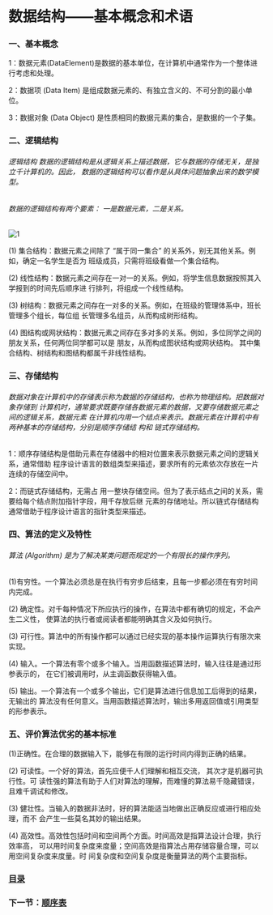 # 数据结构——基本概念和术语

### 一、基本概念

1：数据元素(DataElement)是数据的基本单位，在计算机中通常作为一个整体进行考虑和处理。 

2：数据项 (Data Item) 是组成数据元素的、有独立含义的、不可分割的最小单位。

3：数据对象 (Data Object) 是性质相同的数据元素的集合，是数据的一个子集。

### 二、逻辑结构

###### 逻辑结构 数据的逻辑结构是从逻辑关系上描述数据，它与数据的存储无关，是独立千计算机的。因此， 数据的逻辑结构可以看作是从具体问题抽象出来的数学模型。

###### 数据的逻辑结构有两个要素： 一是数据元素，二是关系。

![1](http://a1.qpic.cn/psc?/V13qV41h2syAL4/zfrllz9Q9AzvUwq**DIV07s5Q1Dn23lObeOjbZdH22F2PrMwPTeUbLWJJaZaeiJkYLTT3JbkTwdTUokrR7JdLg!!/c&ek=1&kp=1&pt=0&bo=6gEoAQAAAAARF.I!&t=5&tl=3&vuin=1298840110&tm=1591966800&sce=60-2-2&rf=newphoto&t=5)

(1) 集合结构：数据元素之间除了 “属于同一集合” 的关系外，别无其他关系。例如，确定一名学生是否为 班级成员，只需将班级看做一个集合结构。 

(2) 线性结构：数据元素之间存在一对一的关系。例如，将学生信息数据按照其入学报到的时间先后顺序进 行排列，将组成一个线性结构。

 (3) 树结构：数据元素之间存在一对多的关系。例如，在班级的管理体系中，班长管理多个组长，每位组 长管理多名组员，从而构成树形结构。

 (4) 图结构或网状结构：数据元素之间存在多对多的关系。例如，多位同学之间的朋友关系，任何两位同学都可以是 朋友，从而构成图状结构或网状结构。 其中集合结构、树结构和图结构都属千非线性结构。 

### 三、存储结构

###### 数据对象在计算机中的存储表示称为数据的存储结构，也称为物理结构。把数据对象存储到 计算机时，通常要求既要存储各数据元素的数据，又要存储数据元素之间的逻辑关系，数据元素 在计算机内用一个结点来表示。数据元素在计算机中有两种基本的存储结构，分别是顺序存储结 构和 链式存储结构。

1：顺序存储结构是借助元素在存储器中的相对位置来表示数据元素之间的逻辑关系，通常借助 程序设计语言的数组类型来描述，要求所有的元素依次存放在一片连续的存储空间中。

2：而链式存储结构，无需占 用一整块存储空间。但为了表示结点之间的关系，需要给每个结点附加指针字段，用千存放后继 元素的存储地址。所以链式存储结构通常借助于程序设计语言的指针类型来描述。

### 四、算法的定义及特性

###### 算法 (Algorithm) 是为了解决某类问题而规定的一个有限长的操作序列。 

(1)有穷性。一个算法必须总是在执行有穷步后结束，且每一步都必须在有穷时间内完成。

(2) 确定性。对千每种情况下所应执行的操作，在算法中都有确切的规定，不会产生二义性， 使算法的执行者或阅读者都能明确其含义及如何执行。 

(3) 可行性。算法中的所有操作都可以通过已经实现的基本操作运算执行有限次来实现。 

(4) 输入。一个算法有零个或多个输入。当用函数描述算法时，输入往往是通过形参表示的， 在它们被调用时，从主调函数获得输入值。 

(5) 输出。一个算法有一个或多个输出，它们是算法进行信息加工后得到的结果，无输出的 算法没有任何意义。当用函数描述算法时，输出多用返回值或引用类型的形参表示。 

### 五、评价算法优劣的基本标准

(1)正确性。在合理的数据输入下，能够在有限的运行时间内得到正确的结果。 

(2) 可读性。一个好的算法，首先应便千人们理解和相互交流， 其次才是机器可执行性。可 读性强的算法有助于人们对算法的理解，而难懂的算法易千隐藏错误，且难千调试和修改。 

(3) 健壮性。当输入的数据非法时，好的算法能适当地做出正确反应或进行相应处理，而不 会产生一些莫名其妙的输出结果。 

(4) 高效性。高效性包括时间和空间两个方面。时间高效是指算法设计合理，执行效率高， 可以用时间复杂度来度量；空间高效是指算法占用存储容量合理，可以用空间复杂度来度量。时 间复杂度和空间复杂度是衡量算法的两个主要指标。 

### [目录](https://github.com/xiaoertang/data-structures.github.io/blob/master/catalog/catalog.md)

### 下一节：[顺序表](https://github.com/xiaoertang/data-structures.github.io/blob/master/2-linear-list/1-sequence-list.md)

